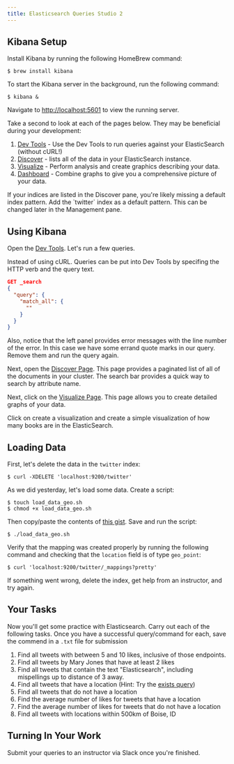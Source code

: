 ```yaml
---
title: Elasticsearch Queries Studio 2
---
```


## Kibana Setup

Install Kibana by running the following HomeBrew command:

```nohighlight
$ brew install kibana
```

To start the Kibana server in the background, run the following command:

```nohighlight
$ kibana &
```

Navigate to [http://localhost:5601](localhost:5601) to view the running server.

Take a second to look at each of the pages below. They may be beneficial during your development:

1. [Dev Tools](http://localhost:5601/app/kibana#/dev_tools) - Use the Dev Tools to run queries against your ElasticSearch (without cURL!)
2. [Discover](http://localhost:5601/app/kibana#/discover) - lists all of the data in your ElasticSearch instance.
3. [Visualize](http://localhost:5601/app/kibana#/visualize) - Perform analysis and create graphics describing your data.
4. [Dashboard](http://localhost:5601/app/kibana#/dashboard) - Combine graphs to give you a comprehensive picture of your data.

<aside class="aside-note" markdown="1">
If your indices are listed in the Discover pane, you're likely missing a default index pattern. Add the `twitter` index as a default pattern. This can be changed later in the Management pane.
</aside>

## Using Kibana

Open the [Dev Tools](http://localhost:5601/app/kibana#/dev_tools). Let's run a few queries.

Instead of using cURL. Queries can be put into Dev Tools by specifing the HTTP verb and the query text.

```json
GET _search
{
  "query": {
    "match_all": {
      ""
    }
  }
}
```

Also, notice that the left panel provides error messages with the line number of the error. In this case we have some errand quote marks in our query. Remove them and run the query again.

Next, open the [Discover Page](http://localhost:5601/app/kibana#/discover). This page provides a paginated list of all of the documents in your cluster. The search bar provides a quick way to search by attribute name.

Next, click on the [Visualize Page](http://localhost:5601/app/kibana#/visualize). This page allows you to create detailed graphs of your data.

Click on create a visualization and create a simple visualization of how many books are in the ElasticSearch.

## Loading Data

First, let's delete the data in the `twitter` index:

```
$ curl -XDELETE 'localhost:9200/twitter'
```

As we did yesterday, let's load some data. Create a script:

```
$ touch load_data_geo.sh
$ chmod +x load_data_geo.sh
```

Then copy/paste the contents of [this gist](https://gist.github.com/chrisbay/8ef471ed1ac903c2bcaa2b82b49917a4). Save and run the script:

```
$ ./load_data_geo.sh
```

Verify that the mapping was created properly by running the following command and checking that the `location` field is of type `geo_point`:

```
$ curl 'localhost:9200/twitter/_mappings?pretty'
```

If something went wrong, delete the index, get help from an instructor, and try again.

## Your Tasks

Now you'll get some practice with Elasticsearch. Carry out each of the following tasks. Once you have a successful query/command for each, save the commend in a `.txt` file for submission

1. Find all tweets with between 5 and 10 likes, inclusive of those endpoints.
1. Find all tweets by Mary Jones that have at least 2 likes
1. Find all tweets that contain the text "Elasticsearch", including mispellings up to distance of 3 away.
1. Find all tweets that have a location (Hint: Try the [exists query](https://www.elastic.co/guide/en/elasticsearch/reference/current/query-dsl-exists-query.html))
1. Find all tweets that do not have a location
1. Find the average number of likes for tweets that have a location
1. Find the average number of likes for tweets that do not have a location
1. Find all tweets with locations within 500km of Boise, ID

## Turning In Your Work

Submit your queries to an instructor via Slack once you're finished.